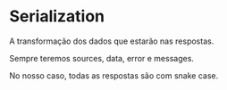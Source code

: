# Serialization

A transformação dos dados que estarão nas respostas.

Sempre teremos sources, data, error e messages.

No nosso caso, todas as respostas são com snake case.